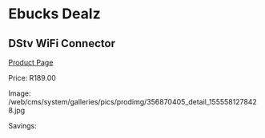 
# Ebucks Dealz
## DStv WiFi Connector
[Product Page](https://www.ebucks.com/web/shop/productSelected.do?prodId=356870405&catId=714962196)

Price: R189.00

Image: /web/cms/system/galleries/pics/prodimg/356870405_detail_1555581278428.jpg

Savings: 


	